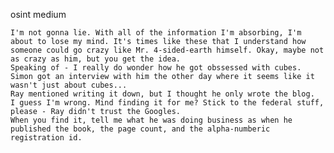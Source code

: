 osint medium

    I'm not gonna lie. With all of the information I'm absorbing, I'm about to lose my mind. It's times like these that I understand how someone could go crazy like Mr. 4-sided-earth himself. Okay, maybe not as crazy as him, but you get the idea.
    Speaking of - I really do wonder how he got obssessed with cubes.
    Simon got an interview with him the other day where it seems like it wasn't just about cubes...
    Ray mentioned writing it down, but I thought he only wrote the blog.
    I guess I'm wrong. Mind finding it for me? Stick to the federal stuff, please - Ray didn't trust the Googles.
    When you find it, tell me what he was doing business as when he published the book, the page count, and the alpha-numberic registration id.
